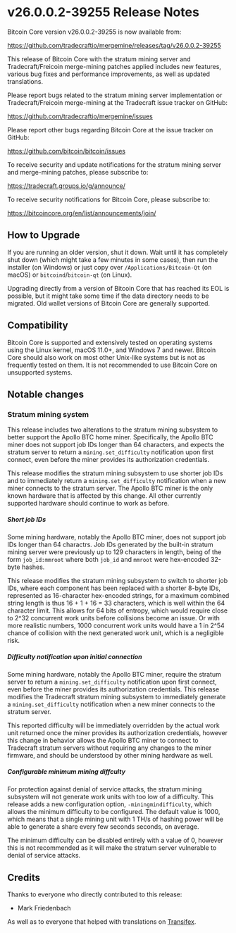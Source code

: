v26.0.0.2-39255 Release Notes
=============================

Bitcoin Core version v26.0.0.2-39255 is now available from:

  https://github.com/tradecraftio/mergemine/releases/tag/v26.0.0.2-39255

This release of Bitcoin Core with the stratum mining server and Tradecraft/Freicoin merge-mining patches applied includes new features, various bug fixes and performance improvements, as well as updated translations.

Please report bugs related to the stratum mining server implementation or Tradecraft/Freicoin merge-mining at the Tradecraft issue tracker on GitHub:

  https://github.com/tradecraftio/mergemine/issues

Please report other bugs regarding Bitcoin Core at the issue tracker on GitHub:

  https://github.com/bitcoin/bitcoin/issues

To receive security and update notifications for the stratum mining server and merge-mining patches, please subscribe to:

  https://tradecraft.groups.io/g/announce/

To receive security notifications for Bitcoin Core, please subscribe to:

  https://bitcoincore.org/en/list/announcements/join/

How to Upgrade
--------------

If you are running an older version, shut it down. Wait until it has completely shut down (which might take a few minutes in some cases), then run the installer (on Windows) or just copy over `/Applications/Bitcoin-Qt` (on macOS) or `bitcoind`/`bitcoin-qt` (on Linux).

Upgrading directly from a version of Bitcoin Core that has reached its EOL is possible, but it might take some time if the data directory needs to be migrated.  Old wallet versions of Bitcoin Core are generally supported.

Compatibility
-------------

Bitcoin Core is supported and extensively tested on operating systems using the Linux kernel, macOS 11.0+, and Windows 7 and newer.  Bitcoin Core should also work on most other Unix-like systems but is not as frequently tested on them.  It is not recommended to use Bitcoin Core on unsupported systems.

Notable changes
---------------

### Stratum mining system

This release includes two alterations to the stratum mining subsystem to better support the Apollo BTC home miner.  Specifically, the Apollo BTC miner does not support job IDs longer than 64 characters, and expects the stratum server to return a `mining.set_difficulty` notification upon first connect, even before the miner provides its authorization credentials.

This release modifies the stratum mining subsystem to use shorter job IDs and to immediately return a `mining.set_difficulty` notification when a new miner connects to the stratum server.  The Apollo BTC miner is the only known hardware that is affected by this change.  All other currently supported hardware should continue to work as before.

##### Short job IDs

Some mining hardware, notably the Apollo BTC miner, does not support job IDs longer than 64 charactrs. Job IDs generated by the built-in stratum mining server were previously up to 129 characters in length, being of the form `job_id:mmroot` where both `job_id` and `mmroot` were hex-encoded 32-byte hashes.

This release modifies the stratum mining subsystem to switch to shorter job IDs, where each component has been replaced with a shorter 8-byte IDs, represented as 16-character hex-encoded strings, for a maximum combined string length is thus 16 + 1 + 16 = 33 characters, which is well within the 64 character limit.  This allows for 64 bits of entropy, which would require close to 2^32 concurrent work units before collisions become an issue.  Or with more realistic numbers, 1000 concurrent work units would have a 1 in 2^54 chance of collision with the next generated work unit, which is a negligible risk.

##### Difficulty notification upon initial connection

Some mining hardware, notably the Apollo BTC miner, require the stratum server to return a `mining.set_difficulty` notification upon first connect, even before the miner provides its authorization credentials.  This release modifies the Tradecraft stratum mining subsystem to immediately generate a `mining.set_difficulty` notification when a new miner connects to the stratum server.

This reported difficulty will be immediately overridden by the actual work unit returned once the miner provides its authorization credentials, however this change in behavior allows the Apollo BTC miner to connect to Tradecraft stratum servers without requiring any changes to the miner firmware, and should be understood by other mining hardware as well.

##### Configurable minimum mining diffculty

For protection against denial of service attacks, the stratum mining subsystem will not generate work units with too low of a difficulty.  This release adds a new configuration option, `-miningmindifficulty`, which allows the minimum difficulty to be configured.  The default value is 1000, which means that a single mining unit with 1 TH/s of hashing power will be able to generate a share every few seconds seconds, on average.

The minimum difficulty can be disabled entirely with a value of 0, however this is not recommended as it will make the stratum server vulnerable to denial of service attacks.

Credits
-------

Thanks to everyone who directly contributed to this release:

- Mark Friedenbach

As well as to everyone that helped with translations on [Transifex](https://www.transifex.com/tradecraft/freicoin-1/).
